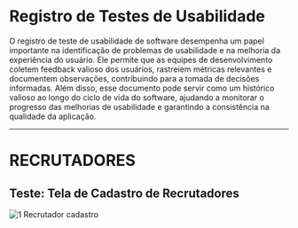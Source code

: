 # Registro de Testes de Usabilidade

O registro de teste de usabilidade de software desempenha um papel importante na identificação de problemas de usabilidade e na melhoria da experiência do usuário. Ele permite que as equipes de desenvolvimento coletem feedback valioso dos usuários, rastreiem métricas relevantes e documentem observações, contribuindo para a tomada de decisões informadas. Além disso, esse documento pode servir como um histórico valioso ao longo do ciclo de vida do software, ajudando a monitorar o progresso das melhorias de usabilidade e garantindo a consistência na qualidade da aplicação.

-------------------------------------------------------------------------------------------------

# RECRUTADORES

## Teste: Tela de Cadastro de Recrutadores

![1  Recrutador cadastro](https://github.com/ICEI-PUC-Minas-PMV-ADS/pmv-ads-2023-2-e4-proj-dad-t2-empregame/assets/112032850/528516cf-c37d-4f3c-aec4-d832f51def6d)
